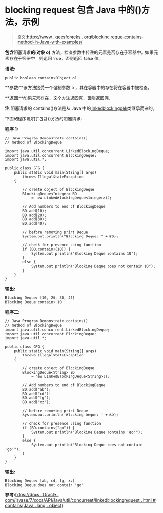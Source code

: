 # blocking request 包含 Java 中的()方法，示例

> 原文:[https://www . geesforgeks . org/blocking reque-contains-method-in-Java-with-examples/](https://www.geeksforgeeks.org/blockingdeque-contains-method-in-java-with-examples/)

**包含**阻塞请求**的(对象 o)** 方法，检查参数中传递的元素是否存在于容器中。如果元素存在于容器中，则返回 true，否则返回 false 值。

**语法:**

```
public boolean contains(Object o)
```

**参数:**该方法接受一个强制参数 **o** ，其在容器中的存在将在容器中被检查。

**返回:**如果元素存在，这个方法返回真，否则返回假。

**注**:阻塞请求的 contains()方法是从 Java 中的[linkedblockingdek](https://www.geeksforgeeks.org/linkedblockingdeque-in-java-with-examples/)类继承而来的。

下面的程序说明了包含()方法的阻塞请求:

**程序 1:**

```
// Java Program Demonstrate contains()
// method of BlockingDeque

import java.util.concurrent.LinkedBlockingDeque;
import java.util.concurrent.BlockingDeque;
import java.util.*;

public class GFG {
    public static void main(String[] args)
        throws IllegalStateException
    {

        // create object of BlockingDeque
        BlockingDeque<Integer> BD
            = new LinkedBlockingDeque<Integer>();

        // Add numbers to end of BlockingDeque
        BD.add(10);
        BD.add(20);
        BD.add(30);
        BD.add(40);

        // before removing print Deque
        System.out.println("Blocking Deque: " + BD);

        // check for presence using function
        if (BD.contains(10)) {
            System.out.println("Blocking Deque contains 10");
        }
        else {
            System.out.println("Blocking Deque does not contain 10");
        }
    }
}
```

**输出:**

```
Blocking Deque: [10, 20, 30, 40]
Blocking Deque contains 10

```

**程序二:**

```
// Java Program Demonstrate contains()
// method of BlockingDeque
import java.util.concurrent.LinkedBlockingDeque;
import java.util.concurrent.BlockingDeque;
import java.util.*;

public class GFG {
    public static void main(String[] args)
        throws IllegalStateException
    {

        // create object of BlockingDeque
        BlockingDeque<String> BD
            = new LinkedBlockingDeque<String>();

        // Add numbers to end of BlockingDeque
        BD.add("ab");
        BD.add("cd");
        BD.add("fg");
        BD.add("xz");

        // before removing print Deque
        System.out.println("Blocking Deque: " + BD);

        // check for presence using function
        if (BD.contains("go")) {
            System.out.println("Blocking Deque contains 'go'");
        }
        else {
            System.out.println("Blocking Deque does not contain 'go'");
        }
    }
}
```

**输出:**

```
Blocking Deque: [ab, cd, fg, xz]
Blocking Deque does not contain 'go'

```

**参考:**[https://docs . Oracle . com/javase/7/docs/API/Java/util/concurrent/linkedblockingrequest . html # contains(Java . lang . object)](https://docs.oracle.com/javase/7/docs/api/java/util/concurrent/LinkedBlockingDeque.html#contains(java.lang.Object))